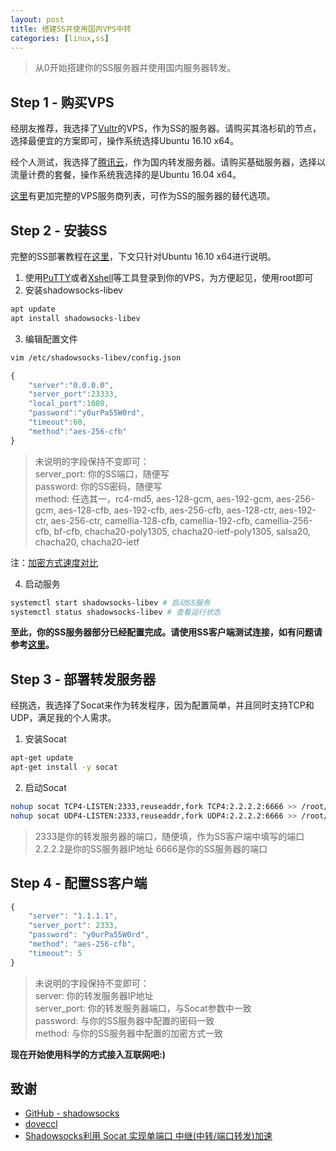 ```yaml
---
layout: post
title: 搭建SS并使用国内VPS中转
categories: [linux,ss]
---
```


> 从0开始搭建你的SS服务器并使用国内服务器转发。

## Step 1 - 购买VPS

经朋友推荐，我选择了[Vultr](https://www.vultr.com/)的VPS，作为SS的服务器。请购买其洛杉矶的节点，选择最便宜的方案即可，操作系统选择Ubuntu 16.10 x64。

经个人测试，我选择了[腾讯云](https://www.qcloud.com/)，作为国内转发服务器。请购买基础服务器，选择以流量计费的套餐，操作系统我选择的是Ubuntu 16.04 x64。

[这里](https://doub.io/vps-tj/)有更加完整的VPS服务商列表，可作为SS的服务器的替代选项。

## Step 2 - 安装SS

完整的SS部署教程在[这里](https://github.com/shadowsocks/shadowsocks-libev)，下文只针对Ubuntu 16.10 x64进行说明。

1. 使用[PuTTY](http://www.putty.org/)或者[Xshell](https://www.netsarang.com/products/xsh_overview.html)等工具登录到你的VPS，为方便起见，使用root即可
2. 安装shadowsocks-libev

```bash
apt update 
apt install shadowsocks-libev
```

3. 编辑配置文件

```bash
vim /etc/shadowsocks-libev/config.json
```

```javascript
{
    "server":"0.0.0.0",
    "server_port":23333,
    "local_port":1080,
    "password":"y0urPa55W0rd",
    "timeout":60,
    "method":"aes-256-cfb"
}
```

> 未说明的字段保持不变即可：  
> server_port: 你的SS端口，随便写  
> password: 你的SS密码，随便写  
> method: 任选其一，rc4-md5, aes-128-gcm, aes-192-gcm, aes-256-gcm, aes-128-cfb, aes-192-cfb, aes-256-cfb, aes-128-ctr, aes-192-ctr, aes-256-ctr, camellia-128-cfb, camellia-192-cfb, camellia-256-cfb, bf-cfb, chacha20-poly1305, chacha20-ietf-poly1305, salsa20, chacha20, chacha20-ietf

注：[加密方式速度对比](https://github.com/shadowsocks/libQtShadowsocks/wiki/Comparison-of-Encryption-Methods'-Speed)

4. 启动服务

```bash
systemctl start shadowsocks-libev # 启动SS服务
systemctl status shadowsocks-libev # 查看运行状态
```

**至此，你的SS服务器部分已经配置完成。请使用SS客户端测试连接，如有问题请参考[这里](https://github.com/shadowsocks/shadowsocks-libev)。**

## Step 3 - 部署转发服务器

经挑选，我选择了Socat来作为转发程序，因为配置简单，并且同时支持TCP和UDP，满足我的个人需求。

1. 安装Socat

```bash
apt-get update
apt-get install -y socat
```

2. 启动Socat

```bash
nohup socat TCP4-LISTEN:2333,reuseaddr,fork TCP4:2.2.2.2:6666 >> /root/socat.log 2>&1 &
nohup socat UDP4-LISTEN:2333,reuseaddr,fork UDP4:2.2.2.2:6666 >> /root/socat.log 2>&1 &
```

> 2333是你的转发服务器的端口，随便填，作为SS客户端中填写的端口
> 2.2.2.2是你的SS服务器IP地址
> 6666是你的SS服务器的端口

## Step 4 - 配置SS客户端

```javascript
{
    "server": "1.1.1.1",
    "server_port": 2333,
    "password": "y0urPa55W0rd",
    "method": "aes-256-cfb",
    "timeout": 5
}
```

> 未说明的字段保持不变即可：  
> server: 你的转发服务器IP地址  
> server_port: 你的转发服务器端口，与Socat参数中一致  
> password: 与你的SS服务器中配置的密码一致  
> method: 与你的SS服务器中配置的加密方式一致

**现在开始使用科学的方式接入互联网吧:)**

## 致谢

* [GitHub - shadowsocks](https://github.com/shadowsocks/shadowsocks-libev)
* [doveccl](https://ecl.me/)
* [Shadowsocks利用 Socat 实现单端口 中继(中转/端口转发)加速](https://doub.io/ss-jc40/)